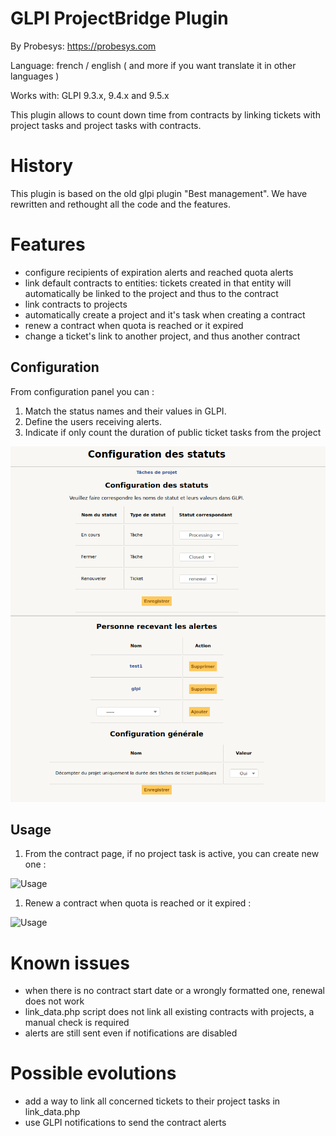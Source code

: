 GLPI ProjectBridge Plugin
=========================

By Probesys: https://probesys.com

Language: french / english ( and more if you want translate it in other languages )

Works with: GLPI 9.3.x, 9.4.x and 9.5.x

This plugin allows to count down time from contracts by linking tickets with project tasks and project tasks with contracts.

History
=======
This plugin is based on the old glpi plugin "Best management". We have rewritten and rethought all the code and the features.

Features
========

* configure recipients of expiration alerts and reached quota alerts
* link default contracts to entities: tickets created in that entity will automatically be linked to the project and thus to the contract
* link contracts to projects
* automatically create a project and it's task when creating a contract
* renew a contract when quota is reached or it expired
* change a ticket's link to another project, and thus another contract

## Configuration

From configuration panel you can :

1. Match the status names and their values in GLPI.
2. Define the users receiving alerts.
3. Indicate if only count the duration of public ticket tasks from the project 

![Setup](https://raw.githubusercontent.com/Probesys/glpi-plugins-projectbridge/master/screenshots/configuration-panel.png)

## Usage

1. From the contract page, if no project task is active, you can create new one :

![Usage](https://raw.githubusercontent.com/Probesys/glpi-plugins-projectbridge/master/screenshots/create-and-affect-new-contract.gif)

1. Renew a contract when quota is reached or it expired :

![Usage](https://raw.githubusercontent.com/Probesys/glpi-plugins-projectbridge/master/screenshots/renew-contract.gif) 

Known issues
============

* when there is no contract start date or a wrongly formatted one, renewal does not work
* link_data.php script does not link all existing contracts with projects, a manual check is required
* alerts are still sent even if notifications are disabled

Possible evolutions
===================

* add a way to link all concerned tickets to their project tasks in link_data.php
* use GLPI notifications to send the contract alerts
